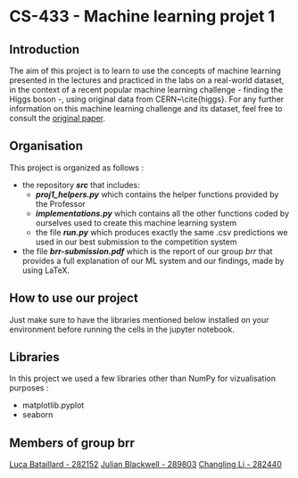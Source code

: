 # CS-433 - Machine learning projet 1

## Introduction
The aim of this project is to learn to use the concepts of machine learning presented in the lectures and practiced in the labs on a
real-world dataset, in the context of a recent popular machine learning challenge - finding the Higgs boson -, using original data from CERN~\cite{higgs}. For any further information on this machine learning challenge and its dataset, feel free to consult the [original paper](https://higgsml.lal.in2p3.fr/files/2014/04/documentation_v1.8.pdf).

## Organisation
This project is organized as follows :

- the repository **_src_** that includes: 
    - **_proj1_helpers.py_** which contains the helper functions provided by the Professor
    - **_implementations.py_** which contains all the other functions coded by ourselves used to create this machine learning system
    - the file **_run.py_** which produces exactly the same .csv predictions we used in our best submission to the competition system
- the file **_brr-submission.pdf_** which is the report of our group _brr_ that provides a full explanation of our ML system and our findings, made by using LaTeX.

## How to use our project
Just make sure to have the libraries mentioned below installed on your environment before running the cells in the jupyter notebook.

## Libraries
In this project we used a few libraries other than NumPy for vizualisation purposes : 
- matplotlib.pyplot
- seaborn

## Members of group brr
[Luca Bataillard - 282152](https://github.com/bataillard)
[Julian Blackwell - 289803](https://github.com/JulianBlackwell)
[Changling Li - 282440](https://github.com/lichangling3)
